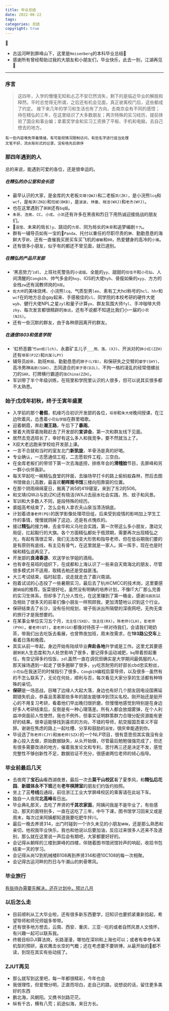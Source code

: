 ```yaml
---
title: 毕业总结
date: 2022-06-22
tags: 
categories: 总结
copyright: true
---
```


:pushpin:

- 古运河畔到屏峰山下，这里是`Heisenberg`的本科毕业总结:dash:
- 感谢所有曾经帮助过我的大朋友和小朋友们，毕业快乐，此去一别，江湖再见:wave:
<!--more-->

----------

### 序言 ###

> 这四年，入学的懵懂无知和忐忑不安已然消失，剩下的是临近毕业的解脱和释然。平时总觉得无所谓，之后还有机会见面，真正驶离校门后，这些都成了约定。
> 接下来几年的学习和生活也有了方向，去南京会有不同的感悟；待在精弘的三年，在这里结识了大多数朋友；两次特殊的实习经历，提前体验了国企和事业编；拿着奖学金和实习工资换了平板、手机和电脑，去自己想去的地方。

    有一些内容难免带着情绪，有可能视情况限制访问，有些名字进行适当处理
    文笔不好，流水账形式的记录，没有啥先后排序

### 那四年遇到的人 ###

总的来说，能遇到可爱的各位，还是很幸运的。

##### 在精弘的办公室和会长团 ##### 

- 最早认识的大家，是金库的大老板`文靖(QWJ)`和二老板`凯(ZK)`，是小浣熊`lcq`和`wcf`，是`楷淇(ZKQ)`和`恺斌(BKB)`，是`波波`、`林童`、`晓洁(WXJ)`和`老杰(WYJ)`。
- 也在这里遇到了`粥粥`还有`bq姐`。
- `朱哥`、`浩男`、`CC`、`小戎`、`小凯`还有许多在黑夜和烈日下用热诚迎接挑战的朋友们。
- :evergreen_tree:`涵莹`、未来的局长`ly`、跳动的`力哥`、同为局长的`朱哥`和追梦编剧`十九`。
- 群有一辅导员如有一宝的:panda_face:`Panda`、托付以重任的尽职尽责的`翀`、勤勤恳恳的海鲜大亨`欧`、还有一直催我买房买车买飞机的`睿敏`和`00`，热爱健身的高冷的`小骆`。
- 还有很多小朋友，似乎有的都还不曾见面，就已道别。

##### 在精弘的产品开发部 #####

- ‘黑恶势力‘`zdl`、上班社死警告的`小诺姐`、全能的`yy`、甜甜的`往往不`和`小花仙`、人间清醒的`Congb19`、帅气多金的`hxy`、IOS的大佬`hyh`、骨瘦如柴的`xyy`、方方的全栈`zw`还有润教师岗的`X叔`。
- `佐大师`的美味烧烤、小浣熊`lcq`、气质型男`leo`、素有工大hcl称号的`hcl`、`hhr`和`wcf`在的地方总会gay起来、手感极佳的`cl`、同学院的本校考研的硬件大佬`wyb`、健行大佬NPL之星`zyl`和量子计算`yx`、群友氛围大师`fyl`、手冲咖啡大师`zky`、每次发言都很精辟的`章远`，还有不说都不知道比我们小一届的`小农(NJS)`。
- 还有一些沉默的群友，由于各种原因离开的群友。

##### 在通信1803和信息学院 ##### 

- '虹桥恶霸'`竹an纸(lch)`、永嘉矿主儿子`___雨、落。(XJ)`、开派对的`钟小红(ZZH)`还有`璋哥(PJZ)`和`刘某(LPY)`
- 辅导员`超哥`、助班`熊姐`、勤勤恳恳的`脖子(LYB)`、和保研失之交臂的`豪宇(SHY)`、高冷男神`高航(SGH)`、志同道合的`来子哥(DJL)`、不拘一格的凌乱的经常借螺丝刀的`SHX`、打牌横行霸道的`张China(ZZH)`。
- 军训带了半个年级训练，在班里和学院里认识的人很多，但可以说其实很多都不太熟悉。
  

### 始于戊戌年初秋，终于壬寅年盛夏 ###

- 入学前的那个**暑假**，机缘巧合初识开发部的各位，`琮哥`和`朱大佬`晚间授课，在江边吹着风，怂恿着`小花仙学姐`在群里唱歌。
- 迎着朝霞，奔赴**潮王路**，午后下了**暴雨**。
- 冒着大雨穿着拖鞋赶去了开发部的**宣讲会**，第一次和群友线下见面。
- 居然去竞选班长了，幸好有这么多人和我竞争，要不然就当上了。
- X叔大老远跑来学校给开发部上课。
- 一言不合就和当时的室友北门**新凯旋**，羊骨汤是真的好喝。
- 专业确认，一志愿通信工程，二志愿软件工程，三空白。
- 在金库老板们的带领下第一次去海底捞，排练年会的**滑稽脸**节目，去屏峰和另一群小伙伴轰趴。
- 每天早起吃一碗精弘食堂的拌面，去操场早打卡的路上偷蚂蚁森林，然后去图书馆做会儿高数，最喜欢**朝晖图书馆**三楼向阳靠窗的位置。
- 在那个阴雨绵绵夏日，搬离了尚5的419寝室，来到了东2的506。
- 和文靖(QWJ)与凯(ZK)还有晓洁(WXJ)去丽水社会实践，热、蚊子和风景。
- 军训和大多数人不同，是段特殊的经历。
- 裘姐高考结束了，怎么会有人拿农夫山泉当清汤锅底。
- 计划着进`潘老师(PQ)`的医学影像处理项目组，后来受到疫情的影响加上学生工作的事情，慢慢就鸽掉了这边，还是有点愧疚的。
- 接过**精弘**的接力棒，去金华和义乌社会实践，第一次带这么多小朋友，激动又局促，扛起毅行的大旗。各个方面精弘都处于瓶颈期，需要再次出现精弘之光，有起有落很正常，我们无法改变大形势和指导老师，但在低谷期我们要的是有原则有底线，有主见有骨气，在这里就是一家人。挥一挥手，现在也是时候和精弘说再见了。
- 开发部的**良渚春游**、欢送学长学姐的酒局。
- 也有幸在易班的组织下，在成都和上海认识了一些来自天南海北的朋友，尽管很多模式并不适用，取精去粕还是受益匪浅。
- 大三考试结束，临时起意，说走就走去了嘉兴南湖。
- 抱着试试的心态投了一些暑期实习，最后去了杭州CMCC的技术岗，这里要感谢`娟姐`的推荐。饭菜很好吃，虽然没有明确的培养计划，不像IT大厂那么完善的实习生体系，但却多了几分人性化，在这里赚到了第一桶金，感谢`冯辰凯`以及相处了很多天的前辈们像小朋友一样照顾我，更加清楚地认识到这个行业。
- 保研结束去了长沙，没有任何规划，坡子街派出所隔壁的深夜网吧，无拘无束的旅行才是我想要的。
- 在某事业单位实习五个月，`沈主任(SXQ)`、`饶主任(RX)`，`陈老师(CLH)`，`彭老师(PYH)`，`瞿老师(QT)`，`葛老师(GX)`都像对待孩子一样对待我们，会请我们喝奶茶，带我们出去吃饭去看展，也曾熬夜加班，周末改需求，在**193路公交车**上看着日落和晚霞。
- 其实从前一年起，身边开始有陆续毕业**奔赴各地**升学或是工作。这里尤其要感谢`粥粥`人生态度和为人处世影响了很多，要记得多运动减肥，`bq`带着担起重任，有空记得多约恰饭，`zdl`虽然一直在调侃但确实是大学期间最佩服的人，那天操场遇到一起走了很多圈聊了很多，`yy`吃苦耐劳的好部长cbd忠实粉丝，`小花仙`在我迷茫的时候指引了很多，`Congb19`编程启蒙导师，以及很多···虽然有的不怎么联系了，无论在何处，顺利与否，每次看见大家分享的生活都有种特殊的亲切。
- **保研**是一场恶战，目睹了边缘人大起大落，身边也有好几个朋友因电设国赛延期错失机会，恭喜且羡慕那些多年的朋友能够冲到顶尖名校。刚开始还是挺开心的不用复习考研，看着他们早出晚归很折磨，但慢慢地感觉到特别是在身边好多人考研结束后，反倒是有一种心理落差。所有人都会放烟雾弹，在个人利益冲突面前人性使然，我也不例外，但事实证明群策群力合理分配资源能有更好的结果。很幸运能够找到喜欢的方向，不错的导师，航空报国吾辈义不容辞。谢谢在焦虑的路上一起吐槽、分享和鼓励的`涵莹`，很庆幸能遇到你。
- 毕设选了`陈老师(CJY)`和`施老师(SZX)`的一个NLP项目，很有意思但其实我没有全身心投入去做，原始数据缺失，从头开始做，尽管最后勉勉强强完成了，但还有很多需要改进的地方，催着我发论文和专利，思忖再三还是决定不发，感觉完整性不够创新性不足，数据验证不充分，很感谢两位老师的倾心指导。

### 毕业前最后几天 ###

- 去夜爬了**宝石山**看西湖夜景，最后一次去**莫干山校区**看了夏季风，和**精弘后花园**、**新媒体永不下班**还有**老年棋牌室**的朋友们约饭约拍照。
- 坐上了**三号线**后通段，前往浙江工业大学屏峰校区的乘客请在此站下车。
- 独自一人夜爬**北高峰**看日出。
- 毕业典礼那天，去吃了养贤的**千其农家面**，阿姨问我是不是毕业了，有些感动，那天的面特别多，一直在这吃了三年，中午下课，图书馆学习回来又或是周末，每次过来阿姨都知道我要吃肥牛拌川。
- 最后一晚去养贤314，出门时碰到一个许久未见的小朋友`WHW`，还是那么熟悉和亲切，他祝我毕业快乐，我也和他说以后要加油，反应过来很多人还来不及道别，那么就在这里说一声后会有期吧，大家都要好好的。
- 会记得从朝晖的三楼到屏峰的四楼，伴随着图书馆闭馆铃声的响起，收拾书包结束一天的学习。
- 会记得从尚12到机械楼B108再到养贤314和德10C108的每一次相聚。
- 会记得古运河畔的烈日与午潮山的刺骨寒风。


### 毕业旅行 ###

[有些待办需要先解决，还在计划中，预计八月][1]

### 以后怎么走 ###

- 目前顺利从工大毕业啦，还有很多新东西要学，旧知识也要抓紧重新拾起，希望导师和师兄师姐多带带。
- 还有很多地方想去，云南、西安、重庆、三亚···吃的或者自然风景人文情怀，有兴趣一起可以联系我。
- 终极目标DJI算法岗，长路漫漫，哪怕在深圳和上海也可以；或者有幸参与某机型的预研，喜欢鹰击长空的气概；还在考虑要不要转博，从最开始的:dog:都不读，到现在其实有些动摇了。

### ZJUT再见 ###

- 那么就写到这里吧，每一年都很精彩，今年也会
- 我很理性，但爱憎分明，正直而坦白，走自己的路，说想说的话，留住更多美好的东西
- 鹏北海，风朝阳。又携书剑路茫茫。
- 纵有千古，横有八荒；前途似海，来日方长。

[1]: https://www.lingzhicheng.cn/